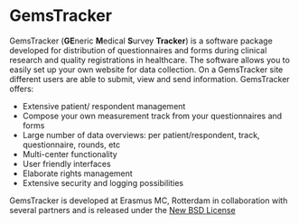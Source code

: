 # GemsTracker

GemsTracker (**GE**neric **M**edical **S**urvey **Tracker**) is a software package developed for distribution of questionnaires and forms during clinical research and quality registrations in healthcare. The software allows you to easily set up your own website for data collection. On a GemsTracker site different users are able to submit, view and send information. GemsTracker offers:

- Extensive patient/ respondent management
- Compose your own measurement track from your questionnaires and forms
- Large number of data overviews: per patient/respondent, track, questionnaire, rounds, etc
- Multi-center functionality
- User friendly interfaces
- Elaborate rights management
- Extensive security and logging possibilities

GemsTracker is developed at Erasmus MC, Rotterdam in collaboration with several partners and is released under the [New BSD License](https://github.com/GemsTracker/gemstracker-library/blob/master/LICENSE.txt)
